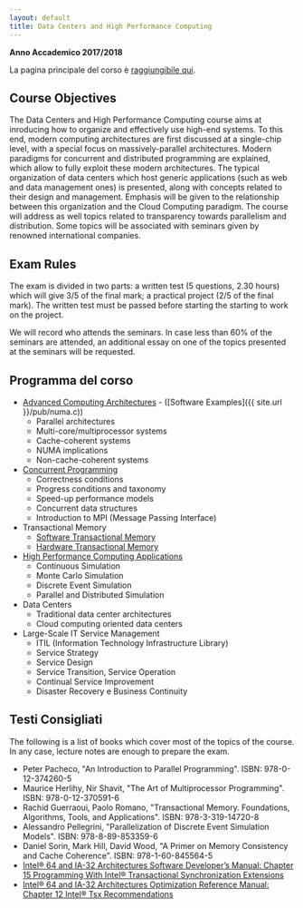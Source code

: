 ```yaml
---
layout: default
title: Data Centers and High Performance Computing
---
```

**Anno Accademico 2017/2018**    

La pagina principale del corso è
[raggiungibile qui](http://www.dis.uniroma1.it/~ciciani/index.php?option=com_content&view=article&id=41).


Course Objectives
-----------------

The Data Centers and High Performance Computing course aims at inroducing how to organize and effectively use high-end systems. To this end, modern computing architectures are first discussed at a single-chip level, with a special focus on massively-parallel architectures. Modern paradigms for concurrent and distributed programming are explained, which allow to fully exploit these modern architectures. The typical organization of data centers which host generic applications (such as web and data management ones) is presented, along with concepts related to their design and management. Emphasis will be given to the relationship between this organization and the Cloud Computing paradigm. The course will address as well topics related to transparency towards parallelism and distribution. Some topics will be associated with seminars given by renowned international companies.


Exam Rules
----------

The exam is divided in two parts: a written test (5 questions, 2.30 hours) which will give 3/5 of the final mark; a practical project (2/5 of the final mark). The written test must be passed before starting the starting to work on the project.

We will record who attends the seminars. In case less than 60% of the seminars are attended, an additional essay on one of the topics presented at the seminars will be requested.


Programma del corso
-------------------

* [Advanced Computing Architectures](https://www.dropbox.com/s/0hqa217yj9bju2g/part1-Advanced-Computing-Architectures.pdf?dl=0) - ([Software Examples]({{ site.url }}/pub/numa.c))
  * Parallel architectures
  * Multi-core/multiprocessor systems
  * Cache-coherent systems
  * NUMA implications
  * Non-cache-coherent systems
* [Concurrent Programming](https://www.dropbox.com/s/uzl7qi4pxlr7rmd/part2-Parallel-Programming.pdf?dl=0)
  * Correctness conditions
  * Progress conditions and taxonomy
  * Speed-up performance models
  * Concurrent data structures
  * Introduction to MPI (Message Passing Interface)
* Transactional Memory
  * [Software Transactional Memory](http://www.dis.uniroma1.it/~disanzo/concurrent_parallel_programming/STM_tutorial.pdf)
  * [Hardware Transactional Memory](http://www.scss.tcd.ie/Jeremy.Jones/CS4021/transactional%20memory.pdf)
* [High Performance Computing Applications](https://www.dropbox.com/s/3hl2jcezcfo08zw/part5-high-performance-computing-applications.pdf?dl=0)
  * Continuous Simulation
  * Monte Carlo Simulation
  * Discrete Event Simulation
  * Parallel and Distributed Simulation	
* Data Centers
  * Traditional data center architectures
  * Cloud computing oriented data centers
* Large-Scale IT Service Management
  * ITIL (Information Technology Infrastructure Library)
  * Service Strategy
  * Service Design
  * Service Transition, Service Operation
  * Continual Service Improvement
  * Disaster Recovery e Business Continuity


Testi Consigliati
-----------------

The following is a list of books which cover most of the topics of the course. In any case, lecture notes are enough to prepare the exam.

* Peter Pacheco, "An Introduction to Parallel Programming". ISBN: 978-0-12-374260-5
* Maurice Herlihy, Nir Shavit, "The Art of Multiprocessor Programming". ISBN: 978-0-12-370591-6
* Rachid Guerraoui, Paolo Romano, "Transactional Memory. Foundations, Algorithms, Tools, and Applications". ISBN: 978-3-319-14720-8
* Alessandro Pellegrini, "Parallelization of Discrete Event Simulation Models". ISBN: 978-8-89-853359-6
* Daniel Sorin, Mark Hill, David Wood, "A Primer on Memory Consistency and Cache Coherence". ISBN: 978-1-60-845564-5
* [Intel® 64 and IA-32 Architectures Software Developer’s Manual: Chapter 15 Programming With Intel® Transactional Synchronization Extensions](http://www.intel.in/content/dam/www/public/us/en/documents/manuals/64-ia-32-architectures-software-developer-manual-325462.pdf)
* [Intel® 64 and IA-32 Architectures Optimization Reference Manual: Chapter 12 Intel® Tsx Recommendations](https://www.intel.com/content/dam/www/public/us/en/documents/manuals/64-ia-32-architectures-optimization-manual.pdf)
